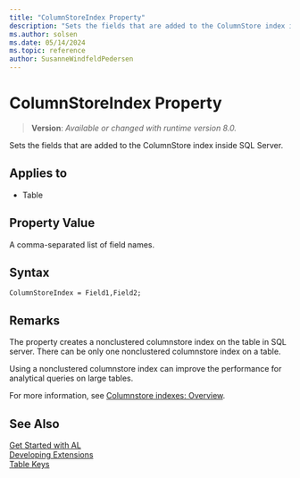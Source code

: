 ```yaml
---
title: "ColumnStoreIndex Property"
description: "Sets the fields that are added to the ColumnStore index inside SQL Server."
ms.author: solsen
ms.date: 05/14/2024
ms.topic: reference
author: SusanneWindfeldPedersen
---
```

[//]: # (START>DO_NOT_EDIT)
[//]: # (IMPORTANT:Do not edit any of the content between here and the END>DO_NOT_EDIT.)
[//]: # (Any modifications should be made in the .xml files in the ModernDev repo.)
# ColumnStoreIndex Property
> **Version**: _Available or changed with runtime version 8.0._

Sets the fields that are added to the ColumnStore index inside SQL Server.

## Applies to
-   Table

[//]: # (IMPORTANT: END>DO_NOT_EDIT)

## Property Value
A comma-separated list of field names.

## Syntax

```al
ColumnStoreIndex = Field1,Field2;
```

## Remarks
The property creates a nonclustered columnstore index on the table in SQL server. There can be only one nonclustered columnstore index on a table.

Using a nonclustered columnstore index can improve the performance for analytical queries on large tables. 

For more information, see [Columnstore indexes: Overview](/sql/relational-databases/indexes/columnstore-indexes-overview).

## See Also  
[Get Started with AL](../devenv-get-started.md)  
[Developing Extensions](../devenv-dev-overview.md)  
[Table Keys](../devenv-table-keys.md)  
